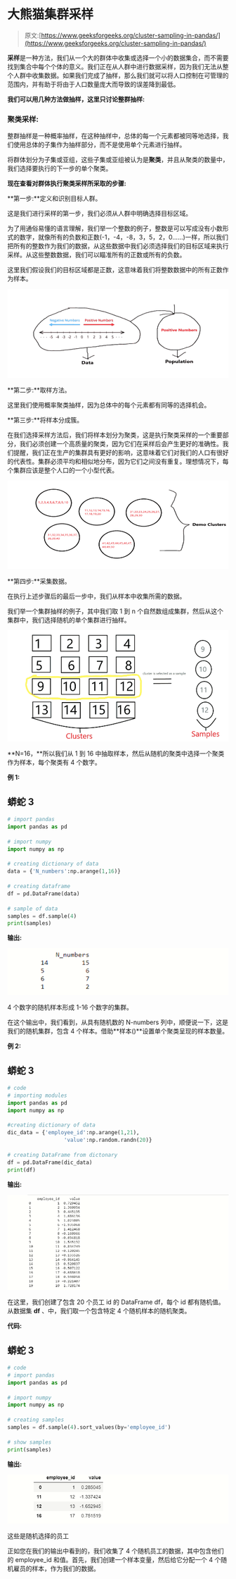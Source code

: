 # 大熊猫集群采样

> 原文:[https://www.geeksforgeeks.org/cluster-sampling-in-pandas/](https://www.geeksforgeeks.org/cluster-sampling-in-pandas/)

**采样**是一种方法，我们从一个大的群体中收集或选择一个小的数据集合，而不需要找到集合中每个个体的意义。我们正在从人群中进行数据采样，因为我们无法从整个人群中收集数据。如果我们完成了抽样，那么我们就可以将人口控制在可管理的范围内，并有助于将由于人口数量庞大而导致的误差降到最低。

**我们可以用几种方法做抽样，这里只讨论整群抽样:**

### 聚类采样:

整群抽样是一种概率抽样，在这种抽样中，总体的每一个元素都被同等地选择，我们使用总体的子集作为抽样部分，而不是使用单个元素进行抽样。

将群体划分为子集或亚组，这些子集或亚组被认为是**聚类**，并且从聚类的数量中，我们选择要执行的下一步的单个聚类。

**现在查看对群体执行聚类采样所采取的步骤:**

**第一步:**定义和识别目标人群。

这是我们进行采样的第一步，我们必须从人群中明确选择目标区域。

为了用通俗易懂的语言理解，我们举一个整数的例子，整数是可以写成没有小数形式的数字，就像所有的负数和正数(-1，-4，-8，3，5，2，0……)一样，所以我们把所有的整数作为我们的数据，从这些数据中我们必须选择我们的目标区域来执行采样。从这些整数数据，我们可以瞄准所有的正数或所有的负数。

这里我们假设我们的目标区域都是正数，这意味着我们将整数数据中的所有正数作为样本。

![](img/322d205f9222c131a6e3a303ee53d2fe.png)

**第二步:**取样方法。

这里我们使用概率聚类抽样，因为总体中的每个元素都有同等的选择机会。

**第三步:**将样本分成簇。

在我们选择采样方法后，我们将样本划分为聚类，这是执行聚类采样的一个重要部分，我们必须创建一个高质量的聚类，因为它们在采样后会产生更好的准确性。我们提醒，我们正在生产的集群具有更好的影响，这意味着它们对我们的人口有很好的代表性。集群必须平均和相似地分布，因为它们之间没有重复。理想情况下，每个集群应该是整个人口的一个小型代表。

![](img/01f1902463769d53935bbd350ab45810.png)

**第四步:**采集数据。

在执行上述步骤后的最后一步中，我们从样本中收集所需的数据。

我们举一个集群抽样的例子，其中我们取 1 到 n 个自然数组成集群，然后从这个集群中，我们选择随机的单个集群进行抽样。

![](img/19cf6de4ba21dce34c22d28c5a9f1838.png)

**N=16，**所以我们从 1 到 16 中抽取样本，然后从随机的聚类中选择一个聚类作为样本，每个聚类有 4 个数字。

**例 1:**

## 蟒蛇 3

```py
# import pandas
import pandas as pd

# import numpy
import numpy as np

# creating dictionary of data
data = {'N_numbers':np.arange(1,16)}

# creating dataframe
df = pd.DataFrame(data)

# sample of data
samples = df.sample(4)
print(samples)
```

**输出:**

![](img/91a4703f51f1bc16ea5150ed68dcf91a.png)

4 个数字的随机样本形成 1-16 个数字的集群。

在这个输出中，我们看到，从具有随机数的 N-numbers 列中，顺便说一下，这是我们的随机集群，包含 4 个样本。借助**样本()**设置单个聚类呈现的样本数量。

**例 2:**

## 蟒蛇 3

```py
# code
# importing modules
import pandas as pd
import numpy as np

#creating dictionary of data
dic_data = {'employee_id':np.arange(1,21),
                  'value':np.random.randn(20)}

# creating DataFrame from dictonary
df = pd.DataFrame(dic_data)
print(df)
```

**输出:**

![](img/d7871cba9cd9a88fd98a38ed04abb7b1.png)

在这里，我们创建了包含 20 个员工 id 的 DataFrame df，每个 id 都有随机值。从数据集 **df** 、中，我们取一个包含特定 4 个随机样本的随机聚类。

**代码:**

## 蟒蛇 3

```py
# code
# import pandas 
import pandas as pd

# import numpy 
import numpy as np

# creating samples
samples = df.sample(4).sort_values(by='employee_id')

# show samples
print(samples)
```

**输出:**

![](img/609d9dddf8122f220af955039b713db9.png)

这些是随机选择的员工

正如您在我们的输出中看到的，我们收集了 4 个随机员工的数据，其中包含他们的 employee_id 和值。首先，我们创建一个样本变量，然后给它分配一个 4 个随机雇员的样本，作为我们的数据。